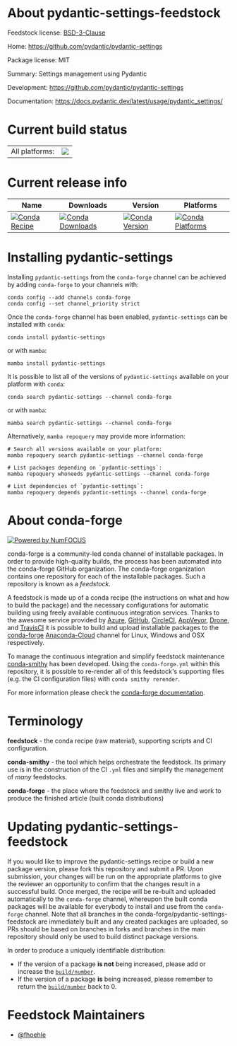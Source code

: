 About pydantic-settings-feedstock
=================================

Feedstock license: [BSD-3-Clause](https://github.com/conda-forge/pydantic-settings-feedstock/blob/main/LICENSE.txt)

Home: https://github.com/pydantic/pydantic-settings

Package license: MIT

Summary: Settings management using Pydantic

Development: https://github.com/pydantic/pydantic-settings

Documentation: https://docs.pydantic.dev/latest/usage/pydantic_settings/

Current build status
====================


<table><tr><td>All platforms:</td>
    <td>
      <a href="https://dev.azure.com/conda-forge/feedstock-builds/_build/latest?definitionId=19699&branchName=main">
        <img src="https://dev.azure.com/conda-forge/feedstock-builds/_apis/build/status/pydantic-settings-feedstock?branchName=main">
      </a>
    </td>
  </tr>
</table>

Current release info
====================

| Name | Downloads | Version | Platforms |
| --- | --- | --- | --- |
| [![Conda Recipe](https://img.shields.io/badge/recipe-pydantic--settings-green.svg)](https://anaconda.org/conda-forge/pydantic-settings) | [![Conda Downloads](https://img.shields.io/conda/dn/conda-forge/pydantic-settings.svg)](https://anaconda.org/conda-forge/pydantic-settings) | [![Conda Version](https://img.shields.io/conda/vn/conda-forge/pydantic-settings.svg)](https://anaconda.org/conda-forge/pydantic-settings) | [![Conda Platforms](https://img.shields.io/conda/pn/conda-forge/pydantic-settings.svg)](https://anaconda.org/conda-forge/pydantic-settings) |

Installing pydantic-settings
============================

Installing `pydantic-settings` from the `conda-forge` channel can be achieved by adding `conda-forge` to your channels with:

```
conda config --add channels conda-forge
conda config --set channel_priority strict
```

Once the `conda-forge` channel has been enabled, `pydantic-settings` can be installed with `conda`:

```
conda install pydantic-settings
```

or with `mamba`:

```
mamba install pydantic-settings
```

It is possible to list all of the versions of `pydantic-settings` available on your platform with `conda`:

```
conda search pydantic-settings --channel conda-forge
```

or with `mamba`:

```
mamba search pydantic-settings --channel conda-forge
```

Alternatively, `mamba repoquery` may provide more information:

```
# Search all versions available on your platform:
mamba repoquery search pydantic-settings --channel conda-forge

# List packages depending on `pydantic-settings`:
mamba repoquery whoneeds pydantic-settings --channel conda-forge

# List dependencies of `pydantic-settings`:
mamba repoquery depends pydantic-settings --channel conda-forge
```


About conda-forge
=================

[![Powered by
NumFOCUS](https://img.shields.io/badge/powered%20by-NumFOCUS-orange.svg?style=flat&colorA=E1523D&colorB=007D8A)](https://numfocus.org)

conda-forge is a community-led conda channel of installable packages.
In order to provide high-quality builds, the process has been automated into the
conda-forge GitHub organization. The conda-forge organization contains one repository
for each of the installable packages. Such a repository is known as a *feedstock*.

A feedstock is made up of a conda recipe (the instructions on what and how to build
the package) and the necessary configurations for automatic building using freely
available continuous integration services. Thanks to the awesome service provided by
[Azure](https://azure.microsoft.com/en-us/services/devops/), [GitHub](https://github.com/),
[CircleCI](https://circleci.com/), [AppVeyor](https://www.appveyor.com/),
[Drone](https://cloud.drone.io/welcome), and [TravisCI](https://travis-ci.com/)
it is possible to build and upload installable packages to the
[conda-forge](https://anaconda.org/conda-forge) [Anaconda-Cloud](https://anaconda.org/)
channel for Linux, Windows and OSX respectively.

To manage the continuous integration and simplify feedstock maintenance
[conda-smithy](https://github.com/conda-forge/conda-smithy) has been developed.
Using the ``conda-forge.yml`` within this repository, it is possible to re-render all of
this feedstock's supporting files (e.g. the CI configuration files) with ``conda smithy rerender``.

For more information please check the [conda-forge documentation](https://conda-forge.org/docs/).

Terminology
===========

**feedstock** - the conda recipe (raw material), supporting scripts and CI configuration.

**conda-smithy** - the tool which helps orchestrate the feedstock.
                   Its primary use is in the construction of the CI ``.yml`` files
                   and simplify the management of *many* feedstocks.

**conda-forge** - the place where the feedstock and smithy live and work to
                  produce the finished article (built conda distributions)


Updating pydantic-settings-feedstock
====================================

If you would like to improve the pydantic-settings recipe or build a new
package version, please fork this repository and submit a PR. Upon submission,
your changes will be run on the appropriate platforms to give the reviewer an
opportunity to confirm that the changes result in a successful build. Once
merged, the recipe will be re-built and uploaded automatically to the
`conda-forge` channel, whereupon the built conda packages will be available for
everybody to install and use from the `conda-forge` channel.
Note that all branches in the conda-forge/pydantic-settings-feedstock are
immediately built and any created packages are uploaded, so PRs should be based
on branches in forks and branches in the main repository should only be used to
build distinct package versions.

In order to produce a uniquely identifiable distribution:
 * If the version of a package **is not** being increased, please add or increase
   the [``build/number``](https://docs.conda.io/projects/conda-build/en/latest/resources/define-metadata.html#build-number-and-string).
 * If the version of a package **is** being increased, please remember to return
   the [``build/number``](https://docs.conda.io/projects/conda-build/en/latest/resources/define-metadata.html#build-number-and-string)
   back to 0.

Feedstock Maintainers
=====================

* [@fhoehle](https://github.com/fhoehle/)

